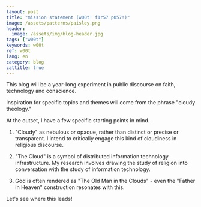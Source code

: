 ```yaml
---
layout: post
title: "mission statement (w00t! f1r57 p057!)"
image: /assets/patterns/paisley.png
header:
  image: /assets/img/blog-header.jpg
tags: ["w00t"]
keywords: w00t
ref: w00t
lang: en
category: blog
cattitle: true
---
```



This blog will be a year-long experiment in public discourse on faith, technology and conscience.

Inspiration for specific topics and themes will come from the phrase "cloudy theology."

At the outset,  I have a few specific starting points in mind. 

1) "Cloudy" as nebulous or opaque, rather than distinct or precise or transparent.  I intend to critically engage this kind of cloudiness in religious discourse.

2) "The Cloud" is a symbol of distributed information technology infrastructure.  My research involves drawing the study of religion into conversation with the study of information technology.

3) God is often rendered as "The Old Man in the Clouds" - even the "Father in Heaven" construction resonates with this.

Let's see where this leads!

